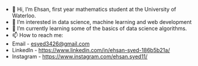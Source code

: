 - 👋 Hi, I’m Ehsan, first year mathematics student at the University of Waterloo.
- 👀 I’m interested in data science, machine learning and web development
- 🌱 I’m currently learning some of the basics of data science algorithms.
- 📫 How to reach me: 
- Email - esyed3426@gmail.com 
- LinkedIn - https://www.linkedin.com/in/ehsan-syed-186b5b21a/
- Instagram - https://www.instagram.com/ehsan.syed11/

<!---
esyed3426/esyed3426 is a ✨ special ✨ repository because its `README.md` (this file) appears on your GitHub profile.
You can click the Preview link to take a look at your changes.
--->

